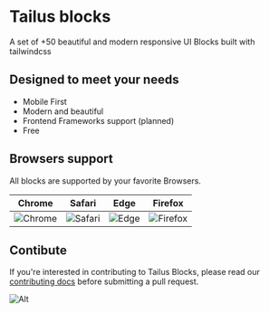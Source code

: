 # Tailus blocks

A set of +50 beautiful and modern responsive UI Blocks built with tailwindcss

## Designed to meet your needs

- Mobile First
- Modern and beautiful
- Frontend Frameworks support (planned)
- Free

## Browsers support

All blocks are supported by your favorite Browsers.

|                             Chrome                              |                              Safari                               |                               Edge                               |                                                                                               Firefox                                                                                                |
| :-------------------------------------------------------------: | :---------------------------------------------------------------: | :--------------------------------------------------------------: | :--------------------------------------------------------------------------------------------------------------------------------------------------------------------------------------------------: |
| ![Chrome](https://img.icons8.com/fluency/144/000000/chrome.png) | ![Safari](https://img.icons8.com/color/144/000000/safari--v2.png) | ![Edge](https://img.icons8.com/color/144/000000/ms-edge-new.png) | ![Firefox](https://img.icons8.com/external-tal-revivo-color-tal-revivo/144/000000/external-firefox-a-free-and-open-source-web-browser-developed-by-the-mozilla-foundation-logo-color-tal-revivo.png) |

## Contibute

If you're interested in contributing to Tailus Blocks, please read our [contributing docs](CONTRIBUTING.md) before submitting a pull request.

![Alt](https://repobeats.axiom.co/api/embed/e90965f018bc91b388d982a1efa482a7ff72184c.svg "Repobeats analytics image")